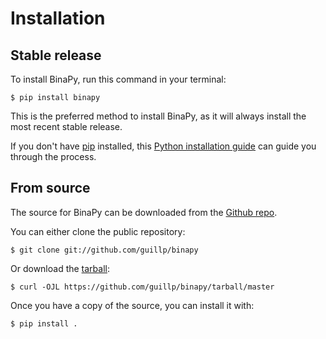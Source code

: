 # Installation

## Stable release

To install BinaPy, run this command in your
terminal:

```console
$ pip install binapy
```

This is the preferred method to install BinaPy, as it will always install the most recent stable release.

If you don't have [pip][] installed, this [Python installation guide][]
can guide you through the process.

## From source

The source for BinaPy can be downloaded from
the [Github repo][].

You can either clone the public repository:

``` console
$ git clone git://github.com/guillp/binapy
```

Or download the [tarball][]:

``` console
$ curl -OJL https://github.com/guillp/binapy/tarball/master
```

Once you have a copy of the source, you can install it with:

``` console
$ pip install .
```

  [pip]: https://pip.pypa.io
  [Python installation guide]: http://docs.python-guide.org/en/latest/starting/installation/
  [Github repo]: https://github.com/%7B%7B%20cookiecutter.github_username%20%7D%7D/%7B%7B%20cookiecutter.project_slug%20%7D%7D
  [tarball]: https://github.com/%7B%7B%20cookiecutter.github_username%20%7D%7D/%7B%7B%20cookiecutter.project_slug%20%7D%7D/tarball/master
